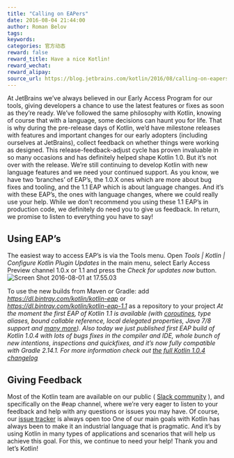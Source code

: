 ```yaml
---
title: "Calling on EAPers"
date: 2016-08-04 21:44:00
author: Roman Belov
tags:
keywords:
categories: 官方动态
reward: false
reward_title: Have a nice Kotlin!
reward_wechat:
reward_alipay:
source_url: https://blog.jetbrains.com/kotlin/2016/08/calling-on-eapers/
---
```


At JetBrains we’ve always believed in our Early Access Program for our tools, giving developers a chance to use the latest features or fixes as soon as they’re ready. We’ve followed the same philosophy with Kotlin, knowing of course that with a language, some decisions can haunt you for life.
That is why during the pre-release days of Kotlin, we’d have milestone releases with features and important changes for our early adopters (including ourselves at JetBrains), collect feedback on whether things were working as designed. This release-feedback-adjust cycle has proven invaluable in so many occasions and has definitely helped shape Kotlin 1.0.
But it’s not over with the release. We’re still continuing to develop Kotlin with new language features and we need your continued support. As you know, we have two ‘branches’ of EAP’s, the 1.0.X ones which are more about bug fixes and tooling, and the 1.1 EAP which is about language changes. And it’s with these EAP’s, the ones with language changes, where we could really use your help. While we don’t recommend you using these 1.1 EAP’s in production code, we definitely do need you to give us feedback. In return, we promise to listen to everything you have to say!
## Using EAP’s

The easiest way to access EAP’s is via the Tools menu. Open <em>Tools | Kotlin | Configure Kotlin Plugin Updates</em> in the main menu, select Early Access Preview channel 1.0.x or 1.1 and press the <em>Check for updates now</em> button.<br/>
<img alt="Screen Shot 2016-08-01 at 17.55.03" class="alignnone size-full wp-image-4126" data-recalc-dims="1" src="https://i0.wp.com/blog.jetbrains.com/kotlin/files/2016/08/Screen-Shot-2016-08-01-at-17.55.03.png?w=640&amp;ssl=1"/><br/>

To use the new builds from Maven or Gradle: add <em>https://dl.bintray.com/kotlin/kotlin-eap</em> or <em>https://dl.bintray.com/kotlin/kotlin-eap-1.1</em> as a repository to your project
<em>At the moment the first EAP of Kotlin 1.1 is available (with <a href="https://youtu.be/4W3ruTWUhpw">coroutines</a>, type aliases, bound callable reference, local delegated properties, Java 7/8 support and <a href="https://blog.jetbrains.com/kotlin/2016/07/first-glimpse-of-kotlin-1-1-coroutines-type-aliases-and-more/">many more</a>). Also today we just published first EAP build of Kotlin 1.0.4 with lots of bugs fixes in the compiler and IDE, whole bunch of new intentions, inspections and quickfixes, and it’s now fully compatible with Gradle 2.14.1. For more information check out <a href="https://github.com/JetBrains/kotlin/blob/767329fcab8249214c9c77db8ff1b8c1b3bd44b9/ChangeLog.md">the full Kotlin 1.0.4 changelog</a></em>
## Giving Feedback

Most of the Kotlin team are available on our public ( [Slack community](http://kotlinslackin.herokuapp.com) ), and specifically on the #eap channel, where we’re very eager to listen to your feedback and help with any questions or issues you may have. Of course, our [issue tracker](http://kotl.in/issue) is always open too
One of our main goals with Kotlin has always been to make it an industrial language that is pragmatic. And it’s by using Kotlin in many types of applications and scenarios that will help us achieve this goal. For this, we continue to need your help!
Thank you and let’s Kotlin!

